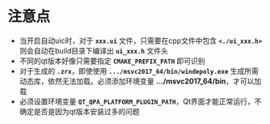 # 注意点

- 当开启自动uic时，对于 **`xxx.ui`** 文件，只需要在cpp文件中包含 **`<./ui_xxx.h>`** 则会自动在build目录下编译出 **`ui_xxx.h`** 文件头
- 不同的qt版本好像只需要指定 **`CMAKE_PREFIX_PATH`** 即可识别
- 对于生成的 **`.zrx`**，即使使用 **`.../msvc2017_64/bin/windepoly.exe`** 生成所需动态库，依然无法加载。必须添加环境变量 **.../msvc2017_64/bin**，才可以加载
- 必须设置环境变量 **`QT_QPA_PLATFORM_PLUGIN_PATH`**，Qt界面才能正常运行，不确定是否是因为qt版本安装过多的问题
